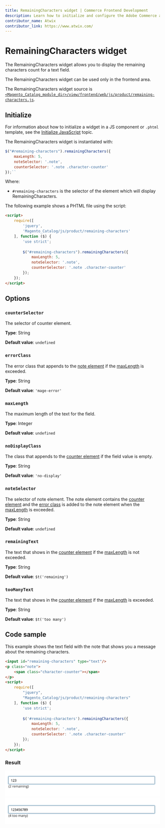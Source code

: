 ```yaml
---
title: RemainingCharacters widget | Commerce Frontend Development
description: Learn how to initialize and configure the Adobe Commerce and Magento Open Source RemainingCharacters widget.
contributor_name: Atwix
contributor_link: https://www.atwix.com/
---
```


# RemainingCharacters widget

The RemainingCharacters widget allows you to display the remaining characters count for a text field.

The RemainingCharacters widget can be used only in the frontend area.

The RemainingCharacters widget source is [`<Magento_Catalog_module_dir>/view/frontend/web/js/product/remaining-characters.js`][].

## Initialize

For information about how to initialize a widget in a JS component or `.phtml` template, see the [Initialize JavaScript][] topic.

The RemainingCharacters widget is instantiated with:

```javascript
$("#remaining-characters").remainingCharacters({
    maxLength: 5,
    noteSelector: '.note',
    counterSelector: '.note .character-counter'
});``
```

Where:

-  `#remaining-characters` is the selector of the element which will display RemainingCharacters.

The following example shows a PHTML file using the script:

```html
<script>
    require([
        'jquery',
        'Magento_Catalog/js/product/remaining-characters'
    ], function ($) {
        'use strict';

        $("#remaining-characters").remainingCharacters({
            maxLength: 5,
            noteSelector: '.note',
            counterSelector: '.note .character-counter'
        });
    });
</script>
```

## Options

### `counterSelector`

The selector of counter element.

**Type**: String

**Default value**: `undefined`

### `errorClass`

The error class that appends to the [note element](#noteselector) if the [maxLength](#maxlength) is exceeded.

**Type**: String

**Default value**: `'mage-error'`

### `maxLength`

The maximum length of the text for the field.

**Type**: Integer

**Default value**: `undefined`

### `noDisplayClass`

The class that appends to the [counter element](#counterselector) if the field value is empty.

**Type**: String

**Default value**: `'no-display'`

### `noteSelector`

The selector of note element. The note element contains the [counter element](#counterselector) and the [error class](#errorclass) is added to the note element when the [maxLength](#maxlength) is exceeded.

**Type**: String

**Default value**: `undefined`

### `remainingText`

The text that shows in the [counter element](#counterselector) if the [maxLength](#maxlength) is not exceeded.

**Type**: String

**Default value**: `$t('remaining')`

### `tooManyText`

The text that shows in the [counter element](#counterselector) if the [maxLength](#maxlength) is exceeded.

**Type**: String

**Default value**: `$t('too many')`

## Code sample

This example shows the text field with the note that shows you a message about the remaining characters.

```html
<input id="remaining-characters" type="text"/>
<p class="note">
    <span class="character-counter"></span>
</p>
<script>
    require([
        "jquery",
        "Magento_Catalog/js/product/remaining-characters"
    ], function ($) {
        'use strict';

        $('#remaining-characters').remainingCharacters({
            maxLength: 5,
            noteSelector: '.note',
            counterSelector: '.note .character-counter'
        });
    });
</script>
```

### Result

![RemainingCharacters widget example with not exceeded text length](../../_images/javascript/remaining-characters-widget-with-not-exceeded-text-length.png)
![RemainingCharacters widget example with exceeded text length](../../_images/javascript/remaining-characters-widget-with-exceeded-text-length.png)

<!-- Link Definitions -->
[`<Magento_Catalog_module_dir>/view/frontend/web/js/product/remaining-characters.js`]: https://github.com/magento/magento2/blob/2.4/app/code/Magento/Catalog/view/frontend/web/js/product/remaining-characters.js
[Initialize JavaScript]: ../init.md
